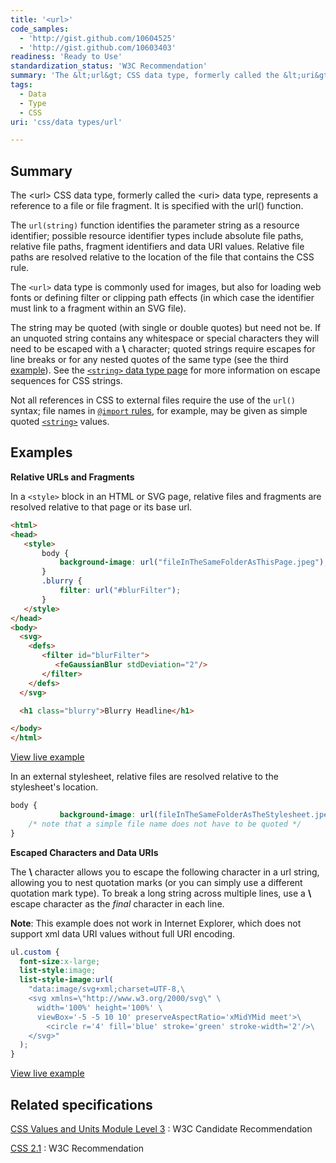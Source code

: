 ```yaml
---
title: '<url>'
code_samples:
  - 'http://gist.github.com/10604525'
  - 'http://gist.github.com/10603403'
readiness: 'Ready to Use'
standardization_status: 'W3C Recommendation'
summary: 'The &lt;url&gt; CSS data type, formerly called the &lt;uri&gt; data type, represents a reference to a file or file fragment.  It is specified with the url() function.'
tags:
  - Data
  - Type
  - CSS
uri: 'css/data types/url'

---
```

## Summary

The &lt;url&gt; CSS data type, formerly called the &lt;uri&gt; data type, represents a reference to a file or file fragment. It is specified with the url() function.

 The `url(string)` function identifies the parameter string as a resource identifier; possible resource identifier types include absolute file paths, relative file paths, fragment identifiers and data URI values. Relative file paths are resolved relative to the location of the file that contains the CSS rule.

The `<url>` data type is commonly used for images, but also for loading web fonts or defining filter or clipping path effects (in which case the identifier must link to a fragment within an SVG file).

The string may be quoted (with single or double quotes) but need not be. If an unquoted string contains any whitespace or special characters they will need to be escaped with a **\\** character; quoted strings require escapes for line breaks or for any nested quotes of the same type (see the third [example](#Examples)). See the [`<string>` data type page](/css/data_types/string) for more information on escape sequences for CSS strings.

Not all references in CSS to external files require the use of the `url()` syntax; file names in [`@import` rules](/css/atrules/@import), for example, may be given as simple quoted [`<string>`](/css/data_types/string) values.

## Examples

**Relative URLs and Fragments**

In a `<style>` block in an HTML or SVG page, relative files and fragments are resolved relative to that page or its base url.

``` html
<html>
<head>
   <style>
       body {
           background-image: url("fileInTheSameFolderAsThisPage.jpeg");
       }
       .blurry {
           filter: url("#blurFilter");
       }
   </style>
</head>
<body>
  <svg>
    <defs>
       <filter id="blurFilter">
          <feGaussianBlur stdDeviation="2"/>
       </filter>
    </defs>
  </svg>

  <h1 class="blurry">Blurry Headline</h1>

</body>
</html>
```

[View live example](http://code.webplatform.org/gist/10604525)

In an external stylesheet, relative files are resolved relative to the stylesheet's location.

``` css
body {
           background-image: url(fileInTheSameFolderAsTheStylesheet.jpeg);
    /* note that a simple file name does not have to be quoted */
}
```

**Escaped Characters and Data URIs**

The **\\** character allows you to escape the following character in a url string, allowing you to nest quotation marks (or you can simply use a different quotation mark type). To break a long string across multiple lines, use a **\\** escape character as the *final* character in each line.

**Note**: This example does not work in Internet Explorer, which does not support xml data URI values without full URI encoding.

``` css
ul.custom {
  font-size:x-large;
  list-style:image;
  list-style-image:url(
    "data:image/svg+xml;charset=UTF-8,\
    <svg xmlns=\"http://www.w3.org/2000/svg\" \
      width='100%' height='100%' \
      viewBox='-5 -5 10 10' preserveAspectRatio='xMidYMid meet'>\
        <circle r='4' fill='blue' stroke='green' stroke-width='2'/>\
    </svg>"
  );
}
```

[View live example](http://code.webplatform.org/gist/10603403)

## Related specifications

[CSS Values and Units Module Level 3](http://www.w3.org/TR/css3-values/#urls)
:   W3C Candidate Recommendation

[CSS 2.1](http://www.w3.org/TR/CSS21/syndata.html#uri)
:   W3C Recommendation

